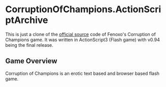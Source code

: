 # CorruptionOfChampions.ActionScriptArchive

This is just a clone of the [official source](https://github.com/Fenoxo/Source 'Corruption of Champions Official Code') code of Fenoxo's Corruption of Champions game. It was written in ActionScript3 (Flash game) with v0.94 being the final release.

## Game Overview

Corruption of Champions is an erotic text based and browser based flash game.
